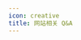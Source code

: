 ```yaml
---
icon: creative
title: 网站相关 Q&A                                                                                                                    
---
```

